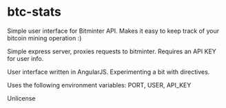 # btc-stats
Simple user interface for Bitminter API. Makes it easy to keep track of your bitcoin mining operation :)

Simple express server, proxies requests to bitminter. Requires an API KEY for user info.

User interface written in AngularJS. Experimenting a bit with directives.

Uses the following environment variables:
PORT, USER, API_KEY

Unlicense
